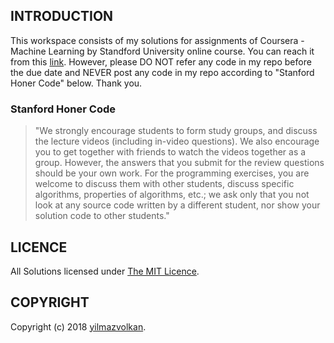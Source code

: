 ## INTRODUCTION
This workspace consists of my solutions for assignments of Coursera - Machine Learning by Standford University online course. You can reach it from this [link](https://www.coursera.org/learn/machine-learning/home/welcome). However, please DO NOT refer any code in my repo before the due date and NEVER post any code in my repo according to "Stanford Honer Code" below. Thank you.

### Stanford Honer Code
> "We strongly encourage students to form study groups,  and discuss the lecture videos (including in-video questions). We also encourage you to get together with friends to watch the videos together as a group. However,  the answers that you submit for the review questions should be your own work. For the programming exercises,  you are welcome to discuss them with other students,  discuss specific algorithms,  properties of algorithms,  etc.; we ask only that you not look at any source code written by a different student,  nor show your solution code to other students."

## LICENCE
All Solutions licensed under [The MIT Licence](https://github.com/yilmazvolkan/CourseraML/blob/master/LICENSE).

## COPYRIGHT
Copyright (c) 2018 [yilmazvolkan](https://github.com/yilmazvolkan).
